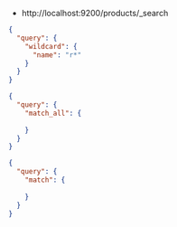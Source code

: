 - http://localhost:9200/products/_search

```json
{
  "query": {
    "wildcard": {
      "name": "r*"
    }
  }
}
```
```json
{
  "query": {
    "match_all": {
      
    }
  }
}
```
```json
{
  "query": {
    "match": {
      
    }
  }
}
```